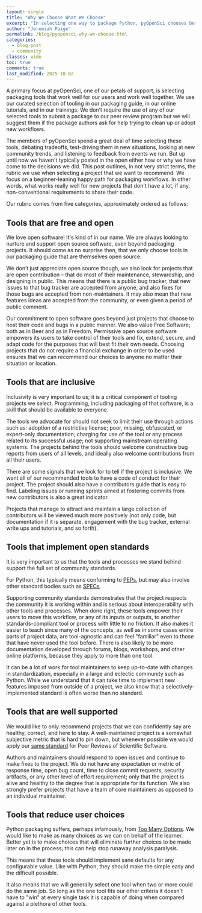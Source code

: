 ```yaml
---
layout: single
title: "Why We Choose What We Choose"
excerpt: "In selecting one way to package Python, pyOpenSci chooses between a lot of code tools. These choices often come after months of exploration and debate. Find out what motivates us to make the decisions that we do."
author: "Jeremiah Paige"
permalink: /blog/pyopensci-why-we-choose.html
categories:
  - blog-post
  - community
classes: wide
toc: true
comments: true
last_modified: 2025-10-02
---
```


A primary focus at pyOpenSci, one of our petals of support, is selecting packaging tools that work well for our users and work well together. We use our curated selection of tooling in our packaging guide, in our online tutorials, and in our trainings. We don’t require the use of any of our selected tools to submit a package to our peer review program but we will suggest them if the package authors ask for help trying to clean up or adopt new workflows.

The members of pyOpenSci spend a great deal of time selecting these tools, debating tradeoffs, test-driving them in new situations, looking at new community trends, and listening to feedback from events we run. But up until now we haven't typically posted in the open either how or why we have come to the decisions we did. This post outlines, in not very strict terms, the rubric we use when selecting a project that we want to recommend. We focus on a beginner-leaning happy path for packaging workflows. In other words, what works really well for new projects that don't have a lot, if any, non-conventional requirements to share their code.

Our rubric comes from five categories, approximately ordered as follows:

## Tools that are free and open

We love open software! It's kind of in our name. We are always looking to nurture and support open source software, even beyond packaging projects. It should come as no surprise then, that we only choose tools in our packaging guide that are themselves open source.

We don’t just appreciate open source though, we also look for projects that are open contribution – that do most of their maintenance, stewardship, and designing in public. This means that there is a public bug tracker, that new issues to that bug tracker are accepted from anyone, and also fixes for those bugs are accepted from non-maintainers. It may also mean that new features ideas are accepted from the community, or even given a period of public comment.

Our commitment to open software goes beyond just projects that choose to host their code and bugs in a public manner. We also value Free Software; both as in Beer and as in Freedom. Permissive open source software empowers its users to take control of their tools and fix, extend, secure, and adapt code for the purposes that will best fit their own needs. Choosing projects that do not require a financial exchange in order to be used ensures that we can recommend our choices to anyone no matter their situation or location.

## Tools that are inclusive

Inclusivity is very important to us; it is a critical component of tooling projects we select. Programming, including packaging of that software, is a skill that should be available to everyone.

The tools we advocate for should not seek to limit their use through actions such as: adoption of a restrictive license; poor, missing, obfuscated, or expert-only documentation; charging for use of the tool or any process related to its successful usage; not supporting mainstream operating systems. The projects behind the tools should welcome constructive bug reports from users of all levels, and ideally also welcome contributions from all their users.

There are some signals that we look for to tell if the project is inclusive. We want all of our recommended tools to have a code of conduct for their project. The project should also have a contributors guide that is easy to find. Labeling issues or running sprints aimed at fostering commits from new contributors is also a great indicator.

Projects that manage to attract and maintain a large collection of contributors will be viewed much more positively (not only code, but documentation if it is separate, engagement with the bug tracker, external write ups and tutorials, and so forth).

## Tools that implement open standards

It is very important to us that the tools and processes we stand behind support the full set of community standards.

For Python, this typically means conforming to [PEPs](pep.python.org), but may also involve other standard bodies such as [SPECs](https://scientific-python.org/specs/).

Supporting community standards demonstrates that the project respects the community it is working within and is serious about interoperability with other tools and processes. When done right, these tools empower their users to move this workflow, or any of its inputs or outputs, to another standards-compliant tool or process with little to no friction. It also makes it easier to teach since many of the concepts, as well as in some cases entire parts of project data, are tool-agnostic and can feel "familiar" even to those that have never used the tool before. There is also likely to be more documentation developed through forums, blogs, workshops, and other online platforms, because they apply to more than one tool.

It can be a lot of work for tool maintainers to keep up-to-date with changes in standardization, especially in a large and eclectic community such as Python. While we understand that it can take time to implement new features imposed from outside of a project, we also know that a selectively-implemented standard is often worse than no standard.

## Tools that are well supported

We would like to only recommend projects that we can confidently say are healthy, correct, and here to stay. A well-maintained project is a somewhat subjective metric that is hard to pin down, but whenever possible we would apply our [same standard](https://www.pyopensci.org/software-peer-review/how-to/author-guide.html#does-your-package-meet-packaging-requirements) for Peer Reviews of Scientific Software.

Authors and maintainers should respond to open issues and continue to make fixes to the project. We do not have any expectation or metric of response time, open bug count, time to close commit requests, security artifacts, or any other level of effort requirement; only that the project is alive and healthy to the degree that is appropriate for its function. We also strongly prefer projects that have a team of core maintainers as opposed to an individual maintainer.

## Tools that reduce user choices

Python packaging suffers, perhaps infamously, from [Too Many Options](https://www.pyopensci.org/blog/python-packaging-friends-dont-let-friends-package-alone.html#just-say-no-to-tmo). We would like to make as many choices as we can on behalf of the learner. Better yet is to make choices that will eliminate further choices to be made later on in the process; this can help stop runaway analysis paralysis.

This means that these tools should implement sane defaults for any configurable value. Like with Python, they should make the simple easy and the difficult possible.

It also means that we will generally select one tool when two or more could do the same job. So long as the one tool fits our other criteria it doesn't have to "win" at every single task it is capable of doing when compared against a plethora of other tools.
